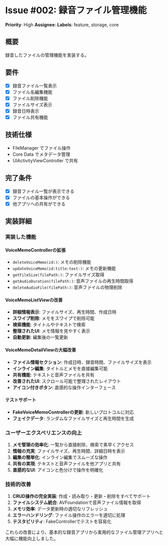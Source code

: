 # Issue #002: 録音ファイル管理機能
**Priority**: High
**Assignee**: 
**Labels**: feature, storage, core

## 概要
録音したファイルの管理機能を実装する。

## 要件
- [x] 録音ファイル一覧表示
- [x] ファイル名編集機能
- [x] ファイル削除機能
- [x] ファイルサイズ表示
- [x] 録音日時表示
- [x] ファイル共有機能

## 技術仕様
- FileManager でファイル操作
- Core Data でメタデータ管理
- UIActivityViewController で共有

## 完了条件
- [x] 録音ファイル一覧が表示できる
- [x] ファイルの基本操作ができる
- [x] 他アプリへの共有ができる

## 実装詳細

### 実装した機能

#### VoiceMemoControllerの拡張
- `deleteVoiceMemo(id:)`: メモの削除機能
- `updateVoiceMemo(id:title:text:)`: メモの更新機能
- `getFileSize(filePath:)`: ファイルサイズ取得
- `getAudioDuration(filePath:)`: 音声ファイルの再生時間取得
- `deleteAudioFile(filePath:)`: 音声ファイルの物理削除

#### VoiceMemoListViewの改善
- **詳細情報表示**: ファイルサイズ、再生時間、作成日時
- **スワイプ削除**: メモをスワイプで削除可能
- **検索機能**: タイトルやテキストで検索
- **整理されたUI**: メモ情報を見やすく表示
- **自動更新**: 編集後の一覧更新

#### VoiceMemoDetailViewの大幅改善
- **ファイル情報セクション**: 作成日時、録音時間、ファイルサイズを表示
- **インライン編集**: タイトルとメモを直接編集可能
- **共有機能**: テキストと音声ファイルを共有
- **改善されたUI**: スクロール可能で整理されたレイアウト
- **アイコン付きボタン**: 直感的な操作インターフェース

#### テストサポート
- **FakeVoiceMemoControllerの更新**: 新しいプロトコルに対応
- **フェイクデータ**: ランダムなファイルサイズと再生時間を生成

### ユーザーエクスペリエンスの向上

1. **メモ管理の効率化**: 一覧から直接削除、検索で素早くアクセス
2. **情報の充実**: ファイルサイズ、再生時間、詳細日時を表示
3. **編集の簡単化**: インライン編集でスムーズな操作
4. **共有の実現**: テキストと音声ファイルを他アプリと共有
5. **直感的なUI**: アイコンと色分けで操作を明確化

### 技術的改善

1. **CRUD操作の完全実装**: 作成・読み取り・更新・削除をすべてサポート
2. **ファイルシステム統合**: AVFoundationで音声ファイル情報を取得
3. **メモリ効率**: データ更新時の適切なリフレッシュ
4. **エラーハンドリング**: ファイル操作のエラーを適切に処理
5. **テスタビリティ**: FakeControllerでテストを容易化

これらの改善により、基本的な録音アプリから実用的なファイル管理アプリへと大幅に機能向上しました。